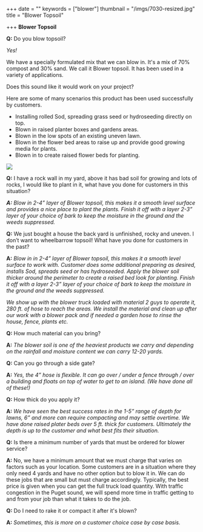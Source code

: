 +++
date = ""
keywords = ["blower"]
thumbnail = "/imgs/7030-resized.jpg"
title = "Blower Topsoil"

+++
**Blower Topsoil** 

**Q:** Do you blow topsoil? 

_Yes!_

We have a specially formulated mix that we can blow in. It's a mix of 70% compost and 30% sand. We call it Blower topsoil. It has been used in a variety of applications.

Does this sound like it would work on your project?

Here are some of many scenarios this product has been used successfully by customers.

* Installing rolled Sod, spreading grass seed or hydroseeding directly on top.
* Blown in raised planter boxes and gardens areas.
* Blown in the low spots of an existing uneven lawn.
* Blown in the flower bed areas to raise up and provide good growing media for plants.
* Blown in to create raised flower beds for planting.

![](/imgs/7030-resized.jpg)

**Q:** I have a rock wall in my yard, above it has bad soil for growing and lots of rocks, I would like to plant in it, what have you done for customers in this situation?

**_A:_** _Blow in 2-4” layer of Blower topsoil, this makes it a smooth level surface and provides a nice place to plant the plants. Finish it off with a layer 2-3” layer of your choice of bark to keep the moisture in the ground and the weeds suppressed._

**Q:** We just bought a house the back yard is unfinished, rocky and uneven. I don’t want to wheelbarrow topsoil! What have you done for customers in the past?

**A:** _Blow in in 2-4” layer of Blower topsoil, this makes it a smooth level surface to work with. Customer does some additional preparing as desired, installs Sod, spreads seed or has hydroseeded. Apply the blower soil thicker around the perimeter to create a raised bed look for planting. Finish it off with a layer 2-3” layer of your choice of bark to keep the moisture in the ground and the weeds suppressed._

_We show up with the blower truck loaded with material 2 guys to operate it, 280 ft. of hose to reach the areas. We install the material and clean up after our work with a blower pack and if needed a garden hose to rinse the house, fence, plants etc._

**Q:** How much material can you bring? 

**A:** _The blower soil is one of the heaviest products we carry and depending on the rainfall and moisture content we can carry 12-20 yards._

**Q:** Can you go through a side gate? 

**A:** _Yes, the 4” hose is flexible. It can go over / under a fence through / over a building and floats on top of water to get to an island. (We have done all of these!)_

**Q:** How thick do you apply it? 

**A:** _We have seen the best success rates in the 1-5” range of depth for lawns, 6” and more can require compacting and may settle overtime. We have done raised plater beds over 5 ft. thick for customers. Ultimately the depth is up to the customer and what best fits their situation._

**Q:** Is there a minimum number of yards that must be ordered for blower service? 

**A:** No, we have a minimum amount that we must charge that varies on factors such as your location. Some customers are in a situation where they only need 4 yards and have no other option but to blow it in. We can do these jobs that are small but must charge accordingly. Typically, the best price is given when you can get the full truck load quantity. With traffic congestion in the Puget sound, we will spend more time in traffic getting to and from your job than what it takes to do the job.

**Q:** Do I need to rake it or compact it after it's blown? 

**A:** _Sometimes, this is more on a customer choice case by case basis._